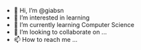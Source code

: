 - 👋 Hi, I’m @giabsn
- 👀 I’m interested in learning
- 🌱 I’m currently learning Computer Science 
- 💞️ I’m looking to collaborate on ...
- 📫 How to reach me ...

<!---
giabsn/giabsn is a ✨ special ✨ repository because its `README.md` (this file) appears on your GitHub profile.
You can click the Preview link to take a look at your changes.
--->
